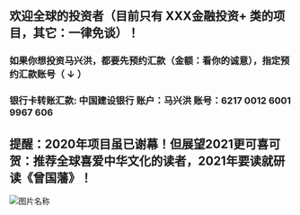 

##  欢迎全球的投资者（目前只有   XXX金融投资+   类的项目，其它：一律免谈）！

                                 
### 如果你想投资马兴洪，都要先预约汇款（金额：看你的诚意），指定预约汇款账号（ ↓ ） 


### 银行卡转账汇款: 中国建设银行 账户：马兴洪  账号：6217 0012 6001 9967 606   


## 提醒：2020年项目虽已谢幕！但展望2021更可喜可贺：推荐全球喜爱中华文化的读者，2021年要读就研读《曾国藩》！

![图片名称](https://ss0.bdstatic.com/70cFvHSh_Q1YnxGkpoWK1HF6hhy/it/u=3708693372,2742321346&fm=15&gp=0.jpg)
